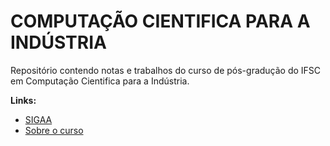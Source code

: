 # COMPUTAÇÃO CIENTIFICA PARA A INDÚSTRIA

Repositório contendo notas e trabalhos do curso de pós-gradução do IFSC em Computação Cientifica para a Indústria.

**Links:**
* [SIGAA](https://sigaa.ifsc.edu.br/)
* [Sobre o curso](https://www.ifsc.edu.br/curso-aberto/-/asset_publisher/nvqSsFwoxoh1/content/id/1874004)